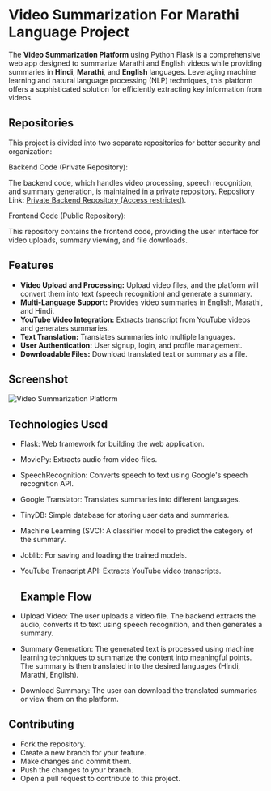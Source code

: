 # Video Summarization For Marathi Language Project

The **Video Summarization Platform** using Python Flask is a comprehensive web app designed to summarize Marathi and English videos while providing summaries in **Hindi**, **Marathi**, and **English** languages. Leveraging machine learning and natural language processing (NLP) techniques, this platform offers a sophisticated solution for efficiently extracting key information from videos.

## Repositories
This project is divided into two separate repositories for better security and organization:

Backend Code (Private Repository):

The backend code, which handles video processing, speech recognition, and summary generation, is maintained in a private repository.
Repository Link: [Private Backend Repository (Access restricted)](https://github.com/nishantsanap/video-summarization-backend).

Frontend Code (Public Repository):

This repository contains the frontend code, providing the user interface for video uploads, summary viewing, and file downloads.

## Features

- **Video Upload and Processing:** Upload video files, and the platform will convert them into text (speech recognition) and generate a summary.
- **Multi-Language Support:**  Provides video summaries in English, Marathi, and Hindi.
- **YouTube Video Integration:** Extracts transcript from YouTube videos and generates summaries.
- **Text Translation:** Translates summaries into multiple languages.
- **User Authentication:** User signup, login, and profile management.
- **Downloadable Files:** Download translated text or summary as a file.

## Screenshot

![Video Summarization Platform](Assets_results)

## Technologies Used
- Flask: Web framework for building the web application.
- MoviePy: Extracts audio from video files.
- SpeechRecognition: Converts speech to text using Google's speech recognition API.
- Google Translator: Translates summaries into different languages.
- TinyDB: Simple database for storing user data and summaries.
- Machine Learning (SVC): A classifier model to predict the category of the summary.
- Joblib: For saving and loading the trained models.
- YouTube Transcript API: Extracts YouTube video transcripts.

  ## Example Flow
- Upload Video: The user uploads a video file. The backend extracts the audio, converts it to text using speech recognition, and then generates a summary.
- Summary Generation: The generated text is processed using machine learning techniques to summarize the content into meaningful points. The summary is then translated into the desired languages (Hindi, Marathi, English).
- Download Summary: The user can download the translated summaries or view them on the platform.

## Contributing
- Fork the repository.
- Create a new branch for your feature.
- Make changes and commit them.
- Push the changes to your branch.
- Open a pull request to contribute to this project.

